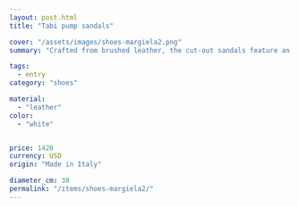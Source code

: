 ```yaml
---
layout: post.html
title: "Tabi pump sandals"

cover: "/assets/images/shoes-margiela2.png"
summary: "Crafted from brushed leather, the cut-out sandals feature an 8cm cylindrical heel, adjustable ankle strap and the Tabi split-toe shape, inspired by the traditional 15th century Japanese sock bearing the same name – launched for the Maison's debut collection in 1989."

tags:
  - entry
category: "shoes"

material:
  - "leather"
color:
  - "white"


price: 1420           
currency: USD  
origin: "Made in Italy"

diameter_cm: 38
permalink: "/items/shoes-margiela2/"
---
```


